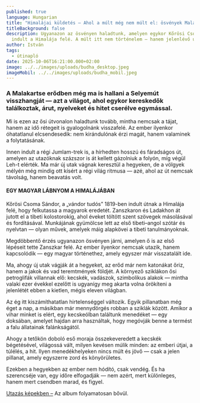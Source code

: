 ```yaml
---
published: true
language: Hungarian
title: "Himalájai küldetés – Ahol a múlt még nem múlt el: ösvények Malakartséban"
titleBackground: false
description: Ugyanazon az ösvényen haladtunk, amelyen egykor Kőrösi Csoma Sándor
  indult a Himalája felé. A múlt itt nem történelem – hanem jelenlévő útitárs
author: István
tags:
  - útinapló
date: 2025-10-06T16:21:00.000+02:00
image: ../../images/uploads/budha_desktop.jpeg
imageMobil: ../../images/uploads/budha_mobil.jpeg
---
```

<h3 class="clr-brand-orange">A Malakartse erődben még ma is hallani a Selyemút visszhangját — azt a világot, ahol egykor kereskedők találkoztak, árut, nyelveket és hitet cserélve egymással.</h3>

Mi is ezen az ősi útvonalon haladtunk tovább, mintha nemcsak a tájat, hanem az idő rétegeit is gyalogolnánk visszafelé. Az ember ilyenkor óhatatlanul elcsendesedik: nem kirándulónak érzi magát, hanem valaminek a folytatásának.

Innen indult a régi Jumlam-trek is, a hírhedten hosszú és fáradságos út, amelyen az utazóknak százszor is át kellett gázolniuk a folyón, míg végül Leh-t elérték. Ma már új utak vágnak keresztül a hegyeken, de a völgyek mélyén még mindig ott kísért a régi világ ritmusa — azé, ahol az út nemcsak távolság, hanem beavatás volt.

<div class="blog-island-section">
<h4 class="body-bold">EGY MAGYAR LÁBNYOM A HIMALÁJÁBAN</h4>
Kőrösi Csoma Sándor, a „vándor tudós” 1819-ben indult útnak a Himalája felé, hogy felkutassa a magyarok eredetét. Zanszkaron és Ladakhon át jutott el a tibeti kolostorokig, ahol éveket töltött szent szövegek másolásával és fordításával. Munkájának gyümölcse lett az első tibeti–angol szótár és nyelvtan — olyan művek, amelyek máig alapkövei a tibeti tanulmányoknak.</div>

Megdöbbentő érzés ugyanazon ösvényen járni, amelyen ő is az első lépéseit tette Zanszkar felé. Az ember ilyenkor nemcsak utazik, hanem kapcsolódik — egy magyar történethez, amely egyszer már visszatalált ide.

Ma, ahogy új utak vágják át a hegyeket, az erőd már nem katonákat őriz, hanem a jakok és vad teremtmények földjét. A környező sziklákon ősi petroglifák villannak elő: kecskék, vadászok, szimbolikus alakok — mintha valaki ezer évekkel ezelőtt is ugyanígy meg akarta volna örökíteni a jelenlétét ebben a kietlen, mégis eleven világban.

Az ég itt kiszámíthatatlan hirtelenséggel változik. Egyik pillanatban még éget a nap, a másikban már mennydörgés robban a sziklák között. Amikor a vihar minket is elért, egy kecskeólban találtunk menedéket — egy doksában, amelyet hajdan arra használtak, hogy megóvják benne a termést a falu állatainak falánkságától.

Ahogy a tetőkön doboló eső moraja összekeveredett a kecskék bégetésével, világossá vált, milyen kevésen múlik minden: az emberi útjai, a túlélés, a hit. Ilyen menedékhelyeken nincs múlt és jövő — csak a jelen pillanat, amely egyszerre zord és könyörületes.

Ezekben a hegyekben az ember nem hódító, csak vendég. És ha szerencséje van, egy időre elfogadják — nem azért, mert különleges, hanem mert csendben marad, és figyel.

[Utazás képekben –](https://bandha.works/galeria/) Az album folyamatosan bővül.
